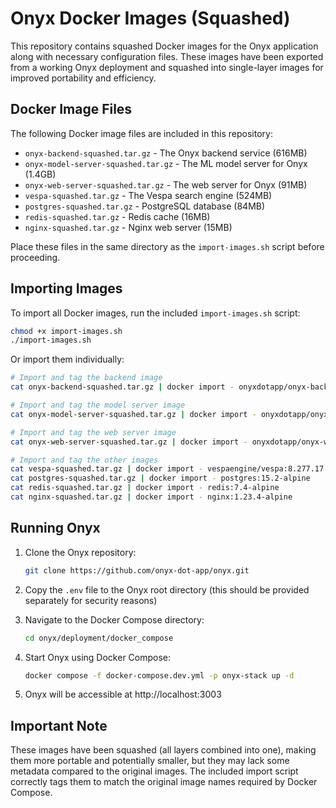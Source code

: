 # Onyx Docker Images (Squashed)

This repository contains squashed Docker images for the Onyx application along with necessary configuration files. These images have been exported from a working Onyx deployment and squashed into single-layer images for improved portability and efficiency.

## Docker Image Files

The following Docker image files are included in this repository:

- `onyx-backend-squashed.tar.gz` - The Onyx backend service (616MB)
- `onyx-model-server-squashed.tar.gz` - The ML model server for Onyx (1.4GB)
- `onyx-web-server-squashed.tar.gz` - The web server for Onyx (91MB)
- `vespa-squashed.tar.gz` - The Vespa search engine (524MB)
- `postgres-squashed.tar.gz` - PostgreSQL database (84MB)
- `redis-squashed.tar.gz` - Redis cache (16MB)
- `nginx-squashed.tar.gz` - Nginx web server (15MB)

Place these files in the same directory as the `import-images.sh` script before proceeding.

## Importing Images

To import all Docker images, run the included `import-images.sh` script:

```bash
chmod +x import-images.sh
./import-images.sh
```

Or import them individually:

```bash
# Import and tag the backend image
cat onyx-backend-squashed.tar.gz | docker import - onyxdotapp/onyx-backend:latest

# Import and tag the model server image
cat onyx-model-server-squashed.tar.gz | docker import - onyxdotapp/onyx-model-server:latest

# Import and tag the web server image
cat onyx-web-server-squashed.tar.gz | docker import - onyxdotapp/onyx-web-server:latest

# Import and tag the other images
cat vespa-squashed.tar.gz | docker import - vespaengine/vespa:8.277.17
cat postgres-squashed.tar.gz | docker import - postgres:15.2-alpine
cat redis-squashed.tar.gz | docker import - redis:7.4-alpine
cat nginx-squashed.tar.gz | docker import - nginx:1.23.4-alpine
```

## Running Onyx

1. Clone the Onyx repository:
   ```bash
   git clone https://github.com/onyx-dot-app/onyx.git
   ```

2. Copy the `.env` file to the Onyx root directory (this should be provided separately for security reasons)

3. Navigate to the Docker Compose directory:
   ```bash
   cd onyx/deployment/docker_compose
   ```

4. Start Onyx using Docker Compose:
   ```bash
   docker compose -f docker-compose.dev.yml -p onyx-stack up -d
   ```

5. Onyx will be accessible at http://localhost:3003

## Important Note

These images have been squashed (all layers combined into one), making them more portable and potentially smaller, but they may lack some metadata compared to the original images. The included import script correctly tags them to match the original image names required by Docker Compose. 